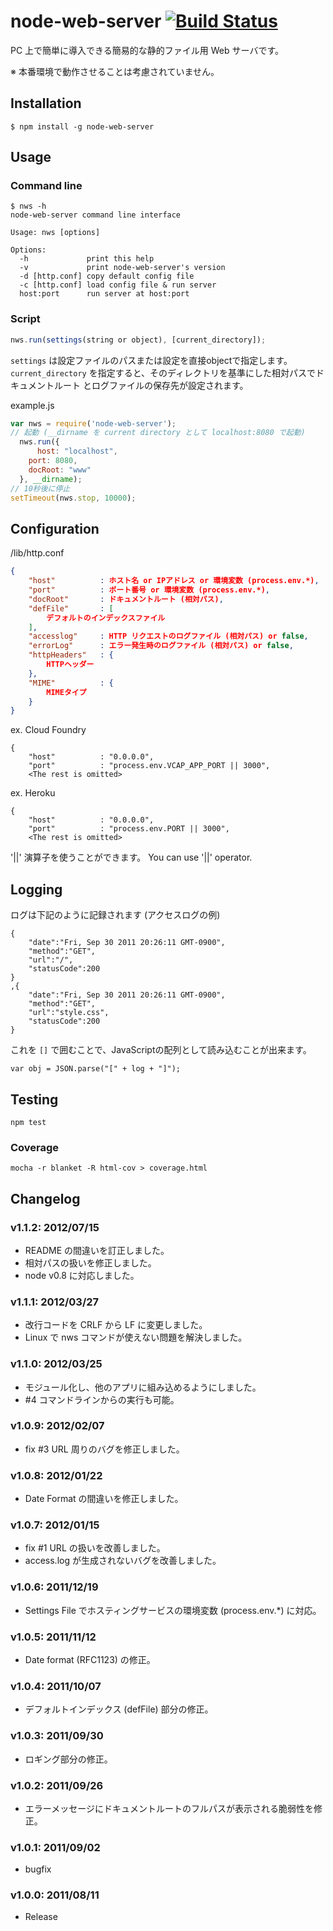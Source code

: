 node-web-server [![Build Status](https://travis-ci.org/ww24/node-web-server.svg?branch=master)](https://travis-ci.org/ww24/node-web-server)
===============
PC 上で簡単に導入できる簡易的な静的ファイル用 Web サーバです。

※ 本番環境で動作させることは考慮されていません。

Installation
------------
```
$ npm install -g node-web-server
```

Usage
-----
### Command line
```
$ nws -h
node-web-server command line interface

Usage: nws [options]

Options:
  -h             print this help
  -v             print node-web-server's version
  -d [http.conf] copy default config file
  -c [http.conf] load config file & run server
  host:port      run server at host:port
```

### Script
```js
nws.run(settings(string or object), [current_directory]);
```

`settings` は設定ファイルのパスまたは設定を直接objectで指定します。
`current_directory` を指定すると、そのディレクトリを基準にした相対パスでドキュメントルート
とログファイルの保存先が設定されます。

example.js
```js
var nws = require('node-web-server');
// 起動 (__dirname を current directory として localhost:8080 で起動)
  nws.run({
      host: "localhost",
  	port: 8080,
  	docRoot: "www"
  }, __dirname);
// 10秒後に停止
setTimeout(nws.stop, 10000);
```

Configuration
-------------
/lib/http.conf
```json
{
	"host"			: ホスト名 or IPアドレス or 環境変数 (process.env.*),
	"port"			: ポート番号 or 環境変数 (process.env.*),
	"docRoot"		: ドキュメントルート (相対パス),
	"defFile"		: [
		デフォルトのインデックスファイル
	],
	"accesslog"		: HTTP リクエストのログファイル (相対パス) or false,
	"errorLog"		: エラー発生時のログファイル (相対パス) or false,
	"httpHeaders"	: {
		HTTPヘッダー
	},
	"MIME"			: {
		MIMEタイプ
	}
}
```

ex. Cloud Foundry
```
{
	"host"			: "0.0.0.0",
	"port"			: "process.env.VCAP_APP_PORT || 3000",
	<The rest is omitted>
```

ex. Heroku
```
{
	"host"			: "0.0.0.0",
	"port"			: "process.env.PORT || 3000",
	<The rest is omitted>
```

'||' 演算子を使うことができます。
You can use '||' operator.

Logging
-------
ログは下記のように記録されます (アクセスログの例)

	{
		"date":"Fri, Sep 30 2011 20:26:11 GMT-0900",
		"method":"GET",
		"url":"/",
		"statusCode":200
	}
	,{
		"date":"Fri, Sep 30 2011 20:26:11 GMT-0900",
		"method":"GET",
		"url":"style.css",
		"statusCode":200
	}

これを `[]` で囲むことで、JavaScriptの配列として読み込むことが出来ます。

	var obj = JSON.parse("[" + log + "]");

Testing
-------
```
npm test
```

### Coverage
```
mocha -r blanket -R html-cov > coverage.html
```

Changelog
---------
### v1.1.2: 2012/07/15
- README の間違いを訂正しました。
- 相対パスの扱いを修正しました。
- node v0.8 に対応しました。

### v1.1.1: 2012/03/27
- 改行コードを CRLF から LF に変更しました。
- Linux で nws コマンドが使えない問題を解決しました。

### v1.1.0: 2012/03/25
- モジュール化し、他のアプリに組み込めるようにしました。
- #4 コマンドラインからの実行も可能。

### v1.0.9: 2012/02/07
- fix #3 URL 周りのバグを修正しました。

### v1.0.8: 2012/01/22
- Date Format の間違いを修正しました。

### v1.0.7: 2012/01/15
- fix #1 URL の扱いを改善しました。
- access.log が生成されないバグを改善しました。

### v1.0.6: 2011/12/19
- Settings File でホスティングサービスの環境変数 (process.env.*) に対応。

### v1.0.5: 2011/11/12
- Date format (RFC1123) の修正。

### v1.0.4: 2011/10/07
- デフォルトインデックス (defFile) 部分の修正。

### v1.0.3: 2011/09/30
- ロギング部分の修正。

### v1.0.2: 2011/09/26
- エラーメッセージにドキュメントルートのフルパスが表示される脆弱性を修正。

### v1.0.1: 2011/09/02
- bugfix

### v1.0.0: 2011/08/11
- Release
